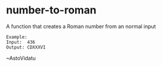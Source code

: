 # number-to-roman

A function that creates a Roman number from an normal input
	
	Example:
	Input:  436
	Output: CDXXXVI

~AstoVidatu